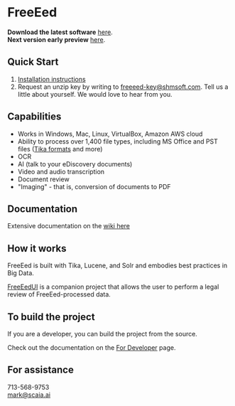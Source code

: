<h1>FreeEed</h1>

**Download the latest software** [here](https://shmsoft.s3.amazonaws.com/releases/freeeed_complete_pack-9.3.6.zip).  
**Next version early preview** [here](https://shmsoft.s3.amazonaws.com/releases/freeeed_complete_pack-10.0.9.zip).

## Quick Start

1. [Installation instructions](https://github.com/shmsoft/FreeEed/wiki/FreeEed-Installation)
2. Request an unzip key by writing to freeeed-key@shmsoft.com. Tell us a little about yourself. We would love to hear from you.

## Capabilities

* Works in Windows, Mac, Linux, VirtualBox, Amazon AWS cloud
* Ability to process over 1,400 file types, including MS Office and PST files ([Tika formats](https://tika.apache.org/) and more)
* OCR
* AI (talk to your eDiscovery documents)
* Video and audio transcription
* Document review
* "Imaging" - that is, conversion of documents to PDF

## Documentation

Extensive documentation on the [wiki here](https://github.com/markkerzner/FreeEed/wiki)

## How it works

FreeEed is built with Tika, Lucene, and Solr and embodies best practices in Big Data.

[FreeEedUI](https://github.com/markkerzner/FreeEedUI) is a companion project that allows the user to perform a legal review of FreeEed-processed data.

## To build the project

If you are a developer, you can build the project from the source.

Check out the documentation on the [For Developer](for_developers_only.md) page.

## For assistance

713-568-9753  
mark@scaia.ai
